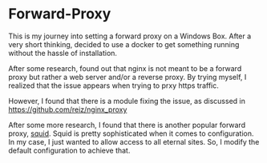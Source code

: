 Forward-Proxy
=============
This is my journey into setting a forward proxy on a Windows Box.
After a very short thinking, decided to use a docker to
get something running without the hassle of installation.

After some research, found out that nginx is not meant to be a forward proxy
but rather a web server and/or a reverse proxy.
By trying myself, I realized that the issue appears when trying to prxy https traffic.

However, I found that there is a module fixing the issue, as discussed 
in https://github.com/reiz/nginx_proxy

After some more research, I found that there is another popular forward proxy, 
[squid](http://www.squid-cache.org/Doc/).
Squid is pretty sophisticated when it comes to configuration.
In my case, I just wanted to allow access to all eternal sites.
So, I modify the default configuration to achieve that.